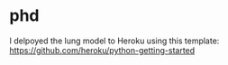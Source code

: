 # phd

I delpoyed the lung model to Heroku using this template: https://github.com/heroku/python-getting-started